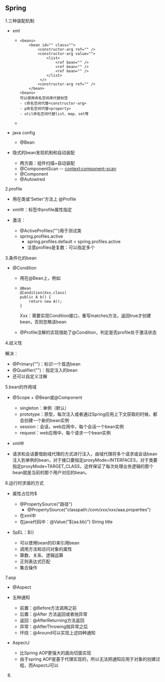 ## Spring

1.三种装配机制

- xml

  - ```
    <beans>
    	<bean id="" class="">
    		<constructor-arg ref="" />
    		<constructor-arg value="">
    			<list>
    				<ref bean="" />
    				<ref bean="" />
    				<ref bean="" />
    			</list>
             </>
    		<constructor-arg ref="" />
    	</bean>
    <beans>
    可以使用命名空间来代替标签
    - c命名空间代替<constructor-arg>
    - p命名空间代替<property>
    - util命名空间代替list、map、set等
    ```

  - 

- java config

  - @Bean

- 隐式的bean发现机制和自动装配

  - 两方面：组件扫描+自动装配
  - @ComponentScan -- <context:component-scan>
  - @Component
  - @Autowired

2.profile

- 用在类或‘Setter’方法上 @Profile

- xml中：<beans profile="">标签中profile属性指定

- 激活：
  - @ActiveProfiles("")用于测试类
  - spring.profiles.active
    - spring.profiles.default < spring.profiles.active
    - 注意profiles是复数：可以指定多个

3.条件化的bean

- @Condition

  - 用在@Bean上，例如

  - ```
    @Bean
    @Condition(Xxx.class)
    public A b() {
    	return new A();
    }
    ```

    Xxx：需要实现Condition接口，重写matches方法，返回true才创建bean，否则忽略该bean

  - @Profile注解的实现借助了@Condition，判定是否profile处于激活状态

4.歧义性

解决：

- @Primary("")：标识一个首选bean
- @Qualifier("")：指定注入的bean
- 还可以自定义注解

5.bean的作用域

- @Scope + @Bean或@Component
  - singleton：单例（默认）
  - prototype：原型，每次注入或者通过Spring应用上下文获取的时候，都会创建一个新的bean实例
  - session：会话，web应用中，每个会话一个bean实例
  - request：web应用中，每个请求一个bean实例

- xml中 <bean scope="">

- 请求和会话要借助域代理的方式进行注入，由域代理将多个请求或会话bean注入到单例的bean，对于接口要指定proxyMode=INTERFACES，对于类要指定proxyMode=TARGET_CLASS，这样保证了每次处理业务逻辑的那个bean就是当前的那个用户对应的bean。

6.运行时求值的方式

- 属性占位符$
  - @PropertySource("路径")
    - @PropertySource("classpath:/com/xxx/xxx/aaa.properties")
  - 在xml中 <bean c:_title="${aa.bb}" />
  - 在java代码中：@Value("${aa.bb}") String title

- SpEL：${}
  - 可以使用bean的ID来引用bean
  - 调用方法和访问对象的属性
  - 算数、关系、逻辑运算
  - 正则表达式匹配
  - 集合操作

7.aop

- @Aspect
- 五种通知
  - 前置：@Before方法调用之前
  - 后置：@After 方法返回或者抛异常
  - 返回：@AfterReturning方法返回
  - 异常：@AfterThrowing抛异常之后
  - 环绕：@Around可以实现上述四种通知

- AspectJ
  - 比Spring AOP更强大的面向切面实现
  - 由于spring AOP是基于代理实现的，所以无法把通知应用于对象的创建过程，而AspectJ可以

8.